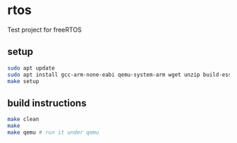 # rtos
Test project for freeRTOS

## setup

```bash
sudo apt update
sudo apt install gcc-arm-none-eabi qemu-system-arm wget unzip build-essential
make setup
```

## build instructions
```bash
make clean
make
make qemu # run it under qemu
```
